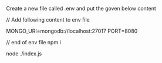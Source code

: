
Create a new file called .env and put the goven below content 

// Add following content to env file

MONGO_URI=mongodb://localhost:27017
PORT=8080


// end of env file
npm i

node ./index.js
